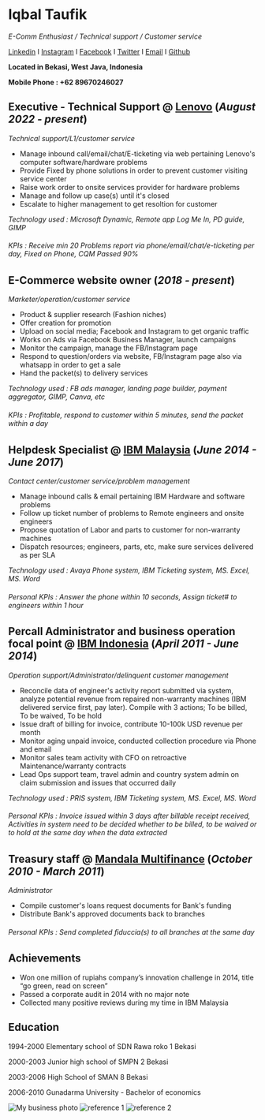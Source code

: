 # Iqbal Taufik
_E-Comm Enthusiast / Technical support / Customer service_

[Linkedin](https://www.linkedin.com/in/iqbal-taufik-75598641/) I [Instagram](https://www.instagram.com/iqbalok/?hl=en) I [Facebook](https://www.facebook.com/iqbaloktaufik) I [Twitter](https://twitter.com/iqbal_taufik_) I [Email](mailto:iqbaltaufik88@gmail.com) I [Github](https://iqbalok88.github.io/iqbal-taufik-cv/)

**Located in Bekasi, West Java, Indonesia**

**Mobile Phone : +62 89670246027**

## Executive - Technical Support @ [Lenovo](https://www.lenovo.com/my/en/) (_August 2022 - present_) 
_Technical support/L1/customer service_
- Manage inbound call/email/chat/E-ticketing via web pertaining Lenovo's computer software/hardware problems
- Provide Fixed by phone solutions in order to prevent customer visiting service center
- Raise work order to onsite services provider for hardware problems
- Manage and follow up case(s) until it's closed
- Escalate to higher management to get resoltion for customer

_Technology used : Microsoft Dynamic, Remote app Log Me In, PD guide, GIMP_
###### _KPIs : Receive min 20 Problems report via phone/email/chat/e-ticketing per day, Fixed on Phone, CQM Passed 90%_

## E-Commerce website owner (_2018 - present_)
_Marketer/operation/customer service_
- Product & supplier research (Fashion niches)
- Offer creation for promotion
- Upload on social media; Facebook and Instagram to get organic traffic
- Works on Ads via Facebook Business Manager, launch campaigns
- Monitor the campaign, manage the FB/Instagram page
- Respond to question/orders via website, FB/Instagram page also via whatsapp in order to get a sale
- Hand the packet(s) to delivery services

_Technology used : FB ads manager, landing page builder, payment aggregator, GIMP, Canva, etc_
###### _KPIs : Profitable, respond to customer within 5 minutes, send the packet within a day_

## Helpdesk Specialist @ [IBM Malaysia](https://www.ibm.com/my-en) (_June 2014 - June 2017_)
_Contact center/customer service/problem management_
- Manage inbound calls & email pertaining IBM Hardware and software problems
- Follow up ticket number of problems to Remote engineers and onsite engineers
- Propose quotation of Labor and parts to customer for non-warranty machines
- Dispatch resources; engineers, parts, etc, make sure services delivered as per SLA

_Technology used : Avaya Phone system, IBM Ticketing system, MS. Excel, MS. Word_
###### _Personal KPIs : Answer the phone within 10 seconds, Assign ticket# to engineers within 1 hour_

## Percall Administrator and business operation focal point @ [IBM Indonesia](https://www.ibm.com/id-en) (_April 2011 - June 2014_)
_Operation support/Administrator/delinquent customer management_
- Reconcile data of engineer's activity report submitted via system, analyze potential revenue from repaired non-warranty machines (IBM delivered service first, pay later). Compile with 3 actions; To be billed, To be waived, To be hold
- Issue draft of billing for invoice, contribute 10-100k USD revenue per month
- Monitor aging unpaid invoice, conducted collection procedure via Phone and email
- Monitor sales team activity with CFO on retroactive Maintenance/warranty contracts
- Lead Ops support team, travel admin and country system admin on claim submission and issues that occurred daily

_Technology used : PRIS system, IBM Ticketing system, MS. Excel, MS. Word_
###### _Personal KPIs : Invoice issued within 3 days after billable receipt received, Activities in system need to be decided whether to be billed, to be waived or to hold at the same day when the data extracted_

## Treasury staff @ [Mandala Multifinance](https://mandalafinance.com/id/home/) (_October 2010 - March 2011_)
_Administrator_
- Compile customer's loans request documents for Bank's funding
- Distribute Bank's approved documents back to branches

###### _Personal KPIs : Send completed fiduccia(s) to all branches at the same day_

## Achievements
- Won one million of rupiahs company’s innovation challenge in 2014, title “go green, read on screen”
- Passed a corporate audit in 2014 with no major note
- Collected many positive reviews during my time in IBM Malaysia

## Education
1994-2000 Elementary school of SDN Rawa roko 1 Bekasi

2000-2003 Junior high school of SMPN 2 Bekasi

2003-2006 High School of SMAN 8 Bekasi

2006-2010 Gunadarma University - Bachelor of economics

![My business photo](https://i.postimg.cc/tgM0D42h/iqbal.jpg)
![reference 1](https://i.postimg.cc/BvJdcwHf/reference2.jpg)
![reference 2](https://i.postimg.cc/D0R9rvdx/reference1.jpg)
